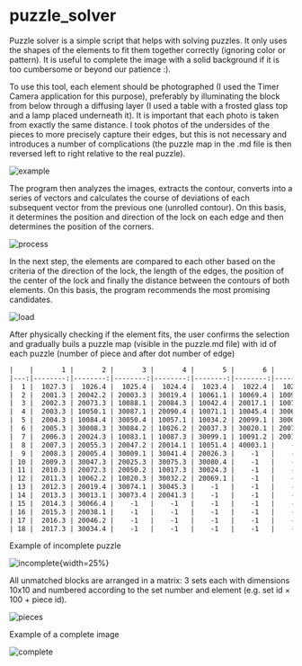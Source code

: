 # puzzle_solver

Puzzle solver is a simple script that helps with solving puzzles. It only uses the shapes of the elements to fit them together correctly (ignoring color or pattern). It is useful to complete the image with a solid background if it is too cumbersome or beyond our patience :). 

To use this tool, each element should be photographed (I used the Timer Camera application for this purpose), preferably by illuminating the block from below through a diffusing layer (I used a table with a frosted glass top and a lamp placed underneath it). It is important that each photo is taken from exactly the same distance. I took photos of the undersides of the pieces to more precisely capture their edges, but this is not necessary and introduces a number of complications (the puzzle map in the .md file is then reversed left to right relative to the real puzzle). 

![example](example/cornerBR/IMG_20250327_230157.jpg)

The program then analyzes the images, extracts the contour, converts into a series of vectors and calculates the course of deviations of each subsequent vector from the previous one (unrolled contour). On this basis, it determines the position and direction of the lock on each edge and then determines the position of the corners.

![process](img/process.png)

In the next step, the elements are compared to each other based on the criteria of the direction of the lock, the length of the edges, the position of the center of the lock and finally the distance between the contours of both elements. On this basis, the program recommends the most promising candidates. 

![load](img/load.png)

After physically checking if the element fits, the user confirms the selection and gradually buils a puzzle map (visible in the puzzle.md file) with id of each puzzle (number of piece and after dot number of edge)

```txt
|    |       1 |       2 |       3 |       4 |       5 |       6 |       7 |       8 | 
|---:|--------:|--------:|--------:|--------:|--------:|--------:|--------:|--------:|-
|  1 |  1027.3 |  1026.4 |  1025.4 |  1024.4 |  1023.4 |  1022.4 |  1021.4 |  1020.4 | 
|  2 |  2001.3 | 20042.2 | 20003.3 | 30019.4 | 10061.1 | 10069.4 | 10097.3 | 30010.4 | 
|  3 |  2002.3 | 20073.3 | 10088.1 | 20084.3 | 10042.4 | 20017.1 | 10073.4 | 20002.1 | 
|  4 |  2003.3 | 10050.1 | 30087.1 | 20090.4 | 10071.1 | 10045.4 | 30064.1 | 10032.2 | 
|  5 |  2004.3 | 10084.4 | 30050.4 | 10057.1 | 10034.2 | 20099.1 | 30006.2 | 10055.1 | 
|  6 |  2005.3 | 30008.3 | 30084.2 | 10026.2 | 20037.3 | 30020.1 | 20079.2 |    -1   | 
|  7 |  2006.3 | 20024.3 | 10083.1 | 10087.3 | 30099.1 | 10091.2 | 20011.1 |    -1   | 
|  8 |  2007.3 | 20055.3 | 20047.2 | 20014.1 | 10051.4 | 40003.1 |    -1   |    -1   | 
|  9 |  2008.3 | 20005.4 | 30009.1 | 30041.4 | 20026.3 |    -1   |    -1   |    -1   | 
| 10 |  2009.3 | 30047.3 | 20025.3 | 30075.3 | 30080.4 |    -1   |    -1   |    -1   | 
| 11 |  2010.3 | 20072.3 | 20050.2 | 10017.3 | 30024.3 |    -1   |    -1   |    -1   | 
| 12 |  2011.3 | 10062.2 | 10020.3 | 30032.2 | 20069.1 |    -1   |    -1   |    -1   | 
| 13 |  2012.3 | 20019.4 | 30074.1 | 30045.3 |    -1   |    -1   |    -1   |    -1   | 
| 14 |  2013.3 | 30013.1 | 30073.4 | 20041.3 |    -1   |    -1   |    -1   |    -1   | 
| 15 |  2014.3 | 30066.4 |    -1   |    -1   |    -1   |    -1   |    -1   |    -1   | 
| 16 |  2015.3 | 20038.1 |    -1   |    -1   |    -1   |    -1   |    -1   |    -1   | 
| 17 |  2016.3 | 20046.2 |    -1   |    -1   |    -1   |    -1   |    -1   |    -1   | 
| 18 |  2017.3 | 30034.4 |    -1   |    -1   |    -1   |    -1   |    -1   |    -1   | 
```

Example of incomplete puzzle

![incomplete](img/incomplete.jpg){width=25%}

All unmatched blocks are arranged in a matrix: 3 sets each with dimensions 10x10 and numbered according to the set number and element (e.g. set id × 100 + piece id).

![pieces](img/pieces.jpg)

Example of a complete image

![complete](img/complete.jpg)
